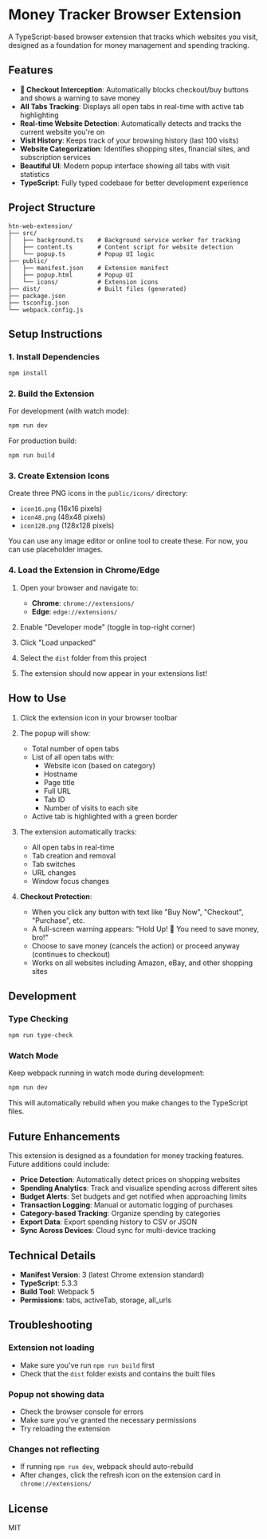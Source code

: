 # Money Tracker Browser Extension

A TypeScript-based browser extension that tracks which websites you visit, designed as a foundation for money management and spending tracking.

## Features

- **🛑 Checkout Interception**: Automatically blocks checkout/buy buttons and shows a warning to save money
- **All Tabs Tracking**: Displays all open tabs in real-time with active tab highlighting
- **Real-time Website Detection**: Automatically detects and tracks the current website you're on
- **Visit History**: Keeps track of your browsing history (last 100 visits)
- **Website Categorization**: Identifies shopping sites, financial sites, and subscription services
- **Beautiful UI**: Modern popup interface showing all tabs with visit statistics
- **TypeScript**: Fully typed codebase for better development experience

## Project Structure

```
htn-web-extension/
├── src/
│   ├── background.ts    # Background service worker for tracking
│   ├── content.ts       # Content script for website detection
│   └── popup.ts         # Popup UI logic
├── public/
│   ├── manifest.json    # Extension manifest
│   ├── popup.html       # Popup UI
│   └── icons/           # Extension icons
├── dist/                # Built files (generated)
├── package.json
├── tsconfig.json
└── webpack.config.js
```

## Setup Instructions

### 1. Install Dependencies

```bash
npm install
```

### 2. Build the Extension

For development (with watch mode):
```bash
npm run dev
```

For production build:
```bash
npm run build
```

### 3. Create Extension Icons

Create three PNG icons in the `public/icons/` directory:
- `icon16.png` (16x16 pixels)
- `icon48.png` (48x48 pixels)
- `icon128.png` (128x128 pixels)

You can use any image editor or online tool to create these. For now, you can use placeholder images.

### 4. Load the Extension in Chrome/Edge

1. Open your browser and navigate to:
   - **Chrome**: `chrome://extensions/`
   - **Edge**: `edge://extensions/`

2. Enable "Developer mode" (toggle in top-right corner)

3. Click "Load unpacked"

4. Select the `dist` folder from this project

5. The extension should now appear in your extensions list!

## How to Use

1. Click the extension icon in your browser toolbar
2. The popup will show:
   - Total number of open tabs
   - List of all open tabs with:
     - Website icon (based on category)
     - Hostname
     - Page title
     - Full URL
     - Tab ID
     - Number of visits to each site
   - Active tab is highlighted with a green border

3. The extension automatically tracks:
   - All open tabs in real-time
   - Tab creation and removal
   - Tab switches
   - URL changes
   - Window focus changes

4. **Checkout Protection**:
   - When you click any button with text like "Buy Now", "Checkout", "Purchase", etc.
   - A full-screen warning appears: "Hold Up! 🛑 You need to save money, bro!"
   - Choose to save money (cancels the action) or proceed anyway (continues to checkout)
   - Works on all websites including Amazon, eBay, and other shopping sites

## Development

### Type Checking

```bash
npm run type-check
```

### Watch Mode

Keep webpack running in watch mode during development:
```bash
npm run dev
```

This will automatically rebuild when you make changes to the TypeScript files.

## Future Enhancements

This extension is designed as a foundation for money tracking features. Future additions could include:

- **Price Detection**: Automatically detect prices on shopping websites
- **Spending Analytics**: Track and visualize spending across different sites
- **Budget Alerts**: Set budgets and get notified when approaching limits
- **Transaction Logging**: Manual or automatic logging of purchases
- **Category-based Tracking**: Organize spending by categories
- **Export Data**: Export spending history to CSV or JSON
- **Sync Across Devices**: Cloud sync for multi-device tracking

## Technical Details

- **Manifest Version**: 3 (latest Chrome extension standard)
- **TypeScript**: 5.3.3
- **Build Tool**: Webpack 5
- **Permissions**: tabs, activeTab, storage, all_urls

## Troubleshooting

### Extension not loading
- Make sure you've run `npm run build` first
- Check that the `dist` folder exists and contains the built files

### Popup not showing data
- Check the browser console for errors
- Make sure you've granted the necessary permissions
- Try reloading the extension

### Changes not reflecting
- If running `npm run dev`, webpack should auto-rebuild
- After changes, click the refresh icon on the extension card in `chrome://extensions/`

## License

MIT
